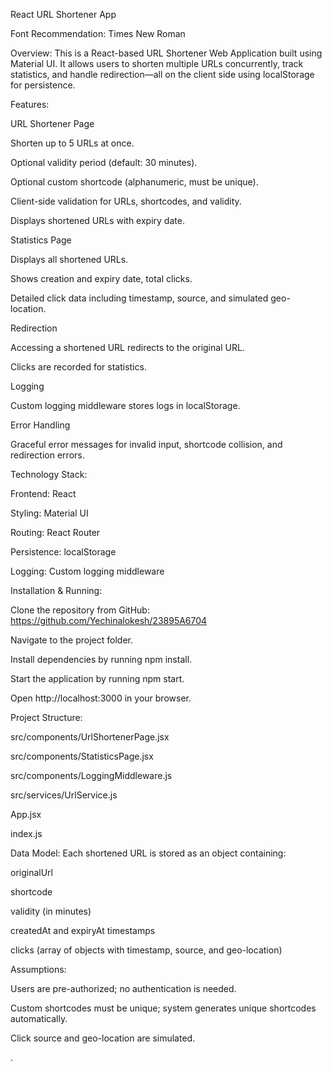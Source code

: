 React URL Shortener App

Font Recommendation: Times New Roman

Overview:
This is a React-based URL Shortener Web Application built using Material UI. It allows users to shorten multiple URLs concurrently, track statistics, and handle redirection—all on the client side using localStorage for persistence.

Features:

URL Shortener Page

Shorten up to 5 URLs at once.

Optional validity period (default: 30 minutes).

Optional custom shortcode (alphanumeric, must be unique).

Client-side validation for URLs, shortcodes, and validity.

Displays shortened URLs with expiry date.

Statistics Page

Displays all shortened URLs.

Shows creation and expiry date, total clicks.

Detailed click data including timestamp, source, and simulated geo-location.

Redirection

Accessing a shortened URL redirects to the original URL.

Clicks are recorded for statistics.

Logging

Custom logging middleware stores logs in localStorage.

Error Handling

Graceful error messages for invalid input, shortcode collision, and redirection errors.

Technology Stack:

Frontend: React

Styling: Material UI

Routing: React Router

Persistence: localStorage

Logging: Custom logging middleware

Installation & Running:

Clone the repository from GitHub: https://github.com/Yechinalokesh/23895A6704

Navigate to the project folder.

Install dependencies by running npm install.

Start the application by running npm start.

Open http://localhost:3000
 in your browser.

Project Structure:

src/components/UrlShortenerPage.jsx

src/components/StatisticsPage.jsx

src/components/LoggingMiddleware.js

src/services/UrlService.js

App.jsx

index.js

Data Model:
Each shortened URL is stored as an object containing:

originalUrl

shortcode

validity (in minutes)

createdAt and expiryAt timestamps

clicks (array of objects with timestamp, source, and geo-location)

Assumptions:

Users are pre-authorized; no authentication is needed.

Custom shortcodes must be unique; system generates unique shortcodes automatically.

Click source and geo-location are simulated.


.
